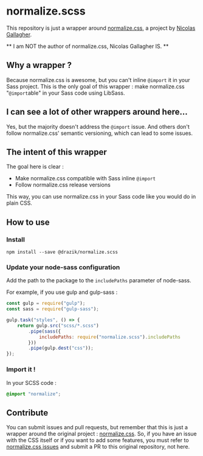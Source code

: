 # normalize.scss

This repository is just a wrapper around
[normalize.css](https://github.com/necolas/normalize.css), a project by
[Nicolas Gallagher](https://github.com/necolas).

** I am NOT the author of normalize.css, Nicolas Gallagher IS. **

## Why a wrapper ?

Because normalize.css is awesome, but you can't inline `@import` it in your Sass
project. This is the only goal of this wrapper : make normalize.css
"`@import`able" in your Sass code using LibSass.

## I can see a lot of other wrappers around here...

Yes, but the majority doesn't address the `@import` issue. And others don't
follow normalize.css' semantic versioning, which can lead to some issues.

## The intent of this wrapper

The goal here is clear :

* Make normalize.css compatible with Sass inline `@import`
* Follow normalize.css release versions

This way, you can use normalize.css in your Sass code like you would do in plain
CSS.

## How to use

### Install

```
npm install --save @drazik/normalize.scss
```

### Update your node-sass configuration

Add the path to the package to the `includePaths` parameter of node-sass.

For example, if you use gulp and gulp-sass :

```js
const gulp = require("gulp");
const sass = require("gulp-sass");

gulp.task("styles", () => {
    return gulp.src("scss/*.scss")
        .pipe(sass({
            includePaths: require("normalize.scss").includePaths
        }))
        .pipe(gulp.dest("css"));
});
```

### Import it !

In your SCSS code :

```css
@import "normalize";
```

## Contribute

You can submit issues and pull requests, but remember that this is just a
wrapper around the original project :
[normalize.css](https://github.com/necolas/normalize.css). So, if you have an
issue with the CSS itself or if you want to add some features, you must refer to
[normalize.css issues](https://github.com/necolas/normalize.css/issues) and
submit a PR to this original repository, not here.
